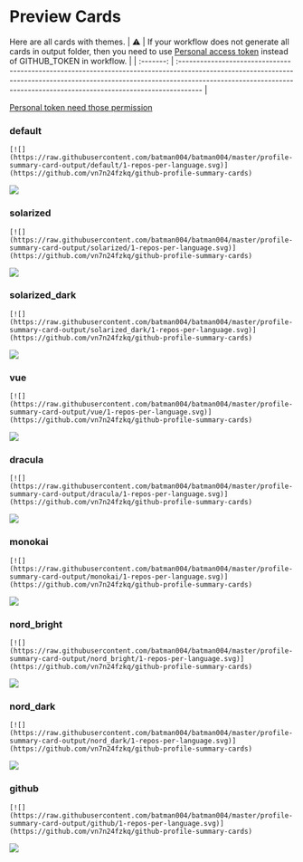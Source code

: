 
# Preview Cards

Here are all cards with themes.
| :warning: | If your workflow does not generate all cards in output folder, then you need to use [Personal access token](https://docs.github.com/en/actions/configuring-and-managing-workflows/creating-and-storing-encrypted-secrets) instead of GITHUB_TOKEN in workflow. |
| :-------: | :------------------------------------------------------------------------------------------------------------------------------------------------------------------------------------------------------------------------------------------------ |

[Personal token need those permission](https://github.com/vn7n24fzkq/github-profile-summary-cards/wiki/Personal-access-token-permissions)


### default


```
[![](https://raw.githubusercontent.com/batman004/batman004/master/profile-summary-card-output/default/1-repos-per-language.svg)](https://github.com/vn7n24fzkq/github-profile-summary-cards)
```
![](https://raw.githubusercontent.com/batman004/batman004/master/profile-summary-card-output/default/1-repos-per-language.svg)


### solarized


```
[![](https://raw.githubusercontent.com/batman004/batman004/master/profile-summary-card-output/solarized/1-repos-per-language.svg)](https://github.com/vn7n24fzkq/github-profile-summary-cards)
```
![](https://raw.githubusercontent.com/batman004/batman004/master/profile-summary-card-output/solarized/1-repos-per-language.svg)


### solarized_dark


```
[![](https://raw.githubusercontent.com/batman004/batman004/master/profile-summary-card-output/solarized_dark/1-repos-per-language.svg)](https://github.com/vn7n24fzkq/github-profile-summary-cards)
```
![](https://raw.githubusercontent.com/batman004/batman004/master/profile-summary-card-output/solarized_dark/1-repos-per-language.svg)


### vue


```
[![](https://raw.githubusercontent.com/batman004/batman004/master/profile-summary-card-output/vue/1-repos-per-language.svg)](https://github.com/vn7n24fzkq/github-profile-summary-cards)
```
![](https://raw.githubusercontent.com/batman004/batman004/master/profile-summary-card-output/vue/1-repos-per-language.svg)


### dracula


```
[![](https://raw.githubusercontent.com/batman004/batman004/master/profile-summary-card-output/dracula/1-repos-per-language.svg)](https://github.com/vn7n24fzkq/github-profile-summary-cards)
```
![](https://raw.githubusercontent.com/batman004/batman004/master/profile-summary-card-output/dracula/1-repos-per-language.svg)


### monokai


```
[![](https://raw.githubusercontent.com/batman004/batman004/master/profile-summary-card-output/monokai/1-repos-per-language.svg)](https://github.com/vn7n24fzkq/github-profile-summary-cards)
```
![](https://raw.githubusercontent.com/batman004/batman004/master/profile-summary-card-output/monokai/1-repos-per-language.svg)


### nord_bright


```
[![](https://raw.githubusercontent.com/batman004/batman004/master/profile-summary-card-output/nord_bright/1-repos-per-language.svg)](https://github.com/vn7n24fzkq/github-profile-summary-cards)
```
![](https://raw.githubusercontent.com/batman004/batman004/master/profile-summary-card-output/nord_bright/1-repos-per-language.svg)


### nord_dark


```
[![](https://raw.githubusercontent.com/batman004/batman004/master/profile-summary-card-output/nord_dark/1-repos-per-language.svg)](https://github.com/vn7n24fzkq/github-profile-summary-cards)
```
![](https://raw.githubusercontent.com/batman004/batman004/master/profile-summary-card-output/nord_dark/1-repos-per-language.svg)


### github


```
[![](https://raw.githubusercontent.com/batman004/batman004/master/profile-summary-card-output/github/1-repos-per-language.svg)](https://github.com/vn7n24fzkq/github-profile-summary-cards)
```
![](https://raw.githubusercontent.com/batman004/batman004/master/profile-summary-card-output/github/1-repos-per-language.svg)


